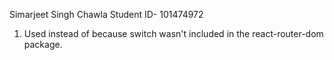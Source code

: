 Simarjeet Singh Chawla
Student ID- 101474972
1. Used <route /> instead  of <switch /> because switch wasn't included in the react-router-dom package.
 
